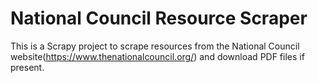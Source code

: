 # National Council Resource Scraper

This is a Scrapy project to scrape resources from the National Council website(https://www.thenationalcouncil.org/) and download PDF files if present.
